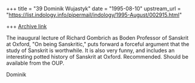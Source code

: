+++
title = "39 Dominik Wujastyk"
date = "1995-08-10"
upstream_url = "https://list.indology.info/pipermail/indology/1995-August/002915.html"

+++
[Archive link](https://list.indology.info/pipermail/indology/1995-August/002915.html)

The inaugural lecture of Richard Gombrich as Boden Professor of Sanskrit
at Oxford, "On being Sanskritic," puts forward a forceful argument that
the study of Sanskrit is worthwhile.  It is also very funny, and
includes an interesting potted history of Sanskrit at Oxford.
Recommended.  Should be available from the OUP.

Dominik







